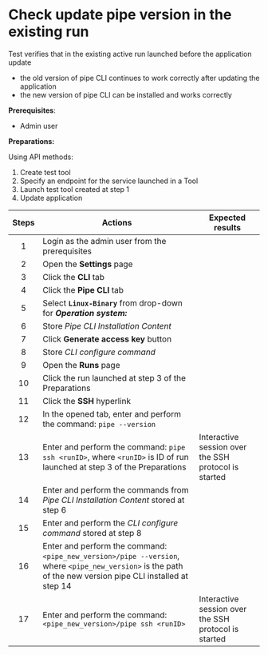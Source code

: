 # Check update pipe version in the existing run

Test verifies that in the existing active run launched before the application update  
- the old version of pipe CLI continues to work correctly after updating the application
- the new version  of pipe CLI can be installed and works correctly

**Prerequisites**:
- Admin user

**Preparations:**

Using API methods:
1. Create test tool 
2. Specify an endpoint for the service launched in a Tool
3. Launch test tool created at step 1
4. Update application

| Steps | Actions | Expected results |
| :---: | --- |---|
| 1 | Login as the admin user from the prerequisites | |
| 2 | Open the **Settings** page | |
| 3 | Click the **CLI** tab | |
| 4 | Click the **Pipe CLI** tab | |
| 5 | Select **`Linux-Binary`** from drop-down for ***Operation system:*** | |
| 6 | Store *Pipe CLI Installation Content* | |
| 7 | Click **Generate access key** button | |
| 8 | Store *CLI configure command* | |
| 9 | Open the **Runs** page | |
| 10 | Click the run launched at step 3 of the Preparations | |
| 11 | Click the **SSH** hyperlink | |
| 12 | In the opened tab, enter and perform the command: `pipe --version` | |
| 13 | Enter and perform the command: `pipe ssh <runID>`, where `<runID>` is ID of run launched at step 3 of the Preparations | Interactive session over the SSH protocol is started |
| 14 | Enter and perform the commands from *Pipe CLI Installation Content* stored at step 6 | |
| 15 | Enter and perform the *CLI configure command* stored at step 8 | |
| 16 | Enter and perform the command: `<pipe_new_version>/pipe --version`, where `<pipe_new_version>` is the path of the new version pipe CLI installed at step 14 |  |
| 17 | Enter and perform the command: `<pipe_new_version>/pipe ssh <runID>` | Interactive session over the SSH protocol is started  |
